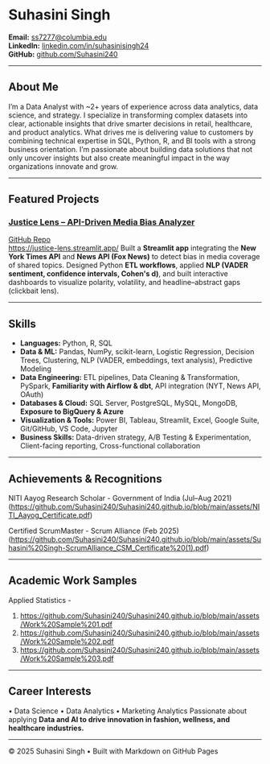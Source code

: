 # Suhasini Singh  

 **Email:** [ss7277@columbia.edu](mailto:ss7277@columbia.edu)  
 **LinkedIn:** [linkedin.com/in/suhasinisingh24](https://linkedin.com/in/suhasinisingh24)  
 **GitHub:** [github.com/Suhasini240](https://github.com/Suhasini240)  

---

##  About Me  
I’m a Data Analyst with ~2+ years of experience across data analytics, data science, and strategy. I specialize in transforming complex datasets into clear, actionable insights that drive smarter decisions in retail, healthcare, and product analytics. What drives me is delivering value to customers by combining technical expertise in SQL, Python, R, and BI tools with a strong business orientation. I’m passionate about building data solutions that not only uncover insights but also create meaningful impact in the way organizations innovate and grow.

---


##  Featured Projects  

### [Justice Lens – API-Driven Media Bias Analyzer](https://justice-lens.streamlit.app/)  
[GitHub Repo](https://github.com/Suhasini240/Justice-Lens)  
https://justice-lens.streamlit.app/
Built a **Streamlit app** integrating the **New York Times API** and **News API (Fox News)** to detect bias in media coverage of shared topics. Designed Python **ETL workflows**, applied **NLP (VADER sentiment, confidence intervals, Cohen's d)**, and built interactive dashboards to visualize polarity, volatility, and headline–abstract gaps (clickbait lens).  

---

##  Skills  

- **Languages:** Python, R, SQL  
- **Data & ML:** Pandas, NumPy, scikit-learn, Logistic Regression, Decision Trees, Clustering, NLP (VADER, embeddings, text analysis), Predictive Modeling  
- **Data Engineering:** ETL pipelines, Data Cleaning & Transformation, PySpark, **Familiarity with Airflow & dbt**, API integration (NYT, News API, OAuth)  
- **Databases & Cloud:** SQL Server, PostgreSQL, MySQL, MongoDB, **Exposure to BigQuery & Azure**  
- **Visualization & Tools:** Power BI, Tableau, Streamlit, Excel, Google Suite, Git/GitHub, VS Code, Jupyter  
- **Business Skills:** Data-driven strategy, A/B Testing & Experimentation, Client-facing reporting, Cross-functional collaboration

---
## Achievements & Recognitions
NITI Aayog Research Scholar - Government of India (Jul–Aug 2021)
(https://github.com/Suhasini240/Suhasini240.github.io/blob/main/assets/NITI_Aayog_Certificate.pdf)

Certified ScrumMaster - Scrum Alliance (Feb 2025)
(https://github.com/Suhasini240/Suhasini240.github.io/blob/main/assets/Suhasini%20Singh-ScrumAlliance_CSM_Certificate%20(1).pdf)

-----
## Academic Work Samples 

Applied Statistics - 
1. https://github.com/Suhasini240/Suhasini240.github.io/blob/main/assets/Work%20Sample%201.pdf
2. https://github.com/Suhasini240/Suhasini240.github.io/blob/main/assets/Work%20Sample%202.pdf
3. https://github.com/Suhasini240/Suhasini240.github.io/blob/main/assets/Work%20Sample%203.pdf

---
##  Career Interests  
• Data Science • Data Analytics • Marketing Analytics 
Passionate about applying **Data and AI to drive innovation in fashion, wellness, and healthcare industries.**  

---

© 2025 Suhasini Singh • Built with Markdown on GitHub Pages  
